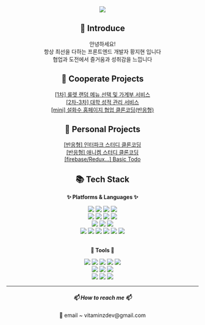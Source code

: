 <div align=center>
	<img src="https://capsule-render.vercel.app/api?type=waving&color=auto&height=200&section=header&text=welcome!&fontSize=90" />	
</div>

<div align=center>
	<div>
		<h2> 🌱 Introduce</h2>
		<p>안녕하세요!
		<br />
		항상 최선을 다하는 프론트엔드 개발자 황지현 입니다
		<br />협업과 도전에서 즐거움과 성취감을 느낍니다
		</p>
	</div>
	<div>
		<h2> 🤝 Cooperate Projects</h2>
		<p>
		<a href="https://github.com/vitaZ-dev/food-roulette" target="_blank">[1차] 룰렛 랜덤 메뉴 선택 및 가계부 서비스</a> <br />
		<a href="https://github.com/vitaZ-dev/smart-grade" target="_blank">[2차-3차] 대학 성적 관리 서비스</a>
		<br />
		<a href="https://github.com/vitaZ-dev/clone-sulwhasoo" target="_blank">[mini] 설화수 홈페이지 협업 클론코딩(반응형)</a>
		</p>
	</div>
	<div>
		<h2> 📝 Personal Projects</h2>
		<p>
		<a href="https://github.com/vitaZ-dev/clone-interpark" target="_blank">[반응형] 인터파크 스터디 클론코딩</a> <br />
		<a href="https://github.com/vitaZ-dev/clone-anychem" target="_blank">[반응형] 애니켐 스터디 클론코딩</a>
		<br />
		<a href="https://github.com/vitaZ-dev/fb-todo" target="_blank">[firebase/Redux...] Basic Todo </a>
		</p>
	</div>
	<div>
		<h2> 📚 Tech Stack</h2>
		<div>
			<p><b>✨ Platforms & Languages ✨</b></p>
			<img src="https://img.shields.io/badge/React-61DAFB?style=flat&logo=react&logoColor=white" />
			<img src="https://img.shields.io/badge/Axios-5A29E4?style=flat&logo=axios&logoColor=fff"/>
			<img src="https://img.shields.io/badge/TypeScript-3178C6?style=flat&logo=TypeScript&logoColor=white" />
			<img src="https://img.shields.io/badge/JavaScript-F7DF1E?style=flat&logo=JavaScript&logoColor=white" />
			<br />
			<img src="https://img.shields.io/badge/Redux-764ABC?style=flat&logo=Redux&logoColor=white" />
			<img src="https://img.shields.io/badge/ReduxToolkit-764ABC?style=flat&logo=redux&logoColor=fff"/>
			<img src="https://img.shields.io/badge/ReduxSaga-999999?style=flat&logo=reduxsaga&logoColor=fff"/>
			<img src="https://img.shields.io/badge/Recoil-3578E5?style=flat&logo=Recoil&logoColor=white" />
			<br/>
			<img src="https://img.shields.io/badge/Tailwind-06B6D4?style=flat&logo=tailwindcss&logoColor=fff"/>
			<img src="https://img.shields.io/badge/AntDesign-0170FE?style=flat&logo=antdesign&logoColor=fff"/>
			<img src="https://img.shields.io/badge/Bootstrap-7952B3?style=flat&logo=bootstrap&logoColor=fff"/>
			<br />
			<img src="https://img.shields.io/badge/Firebase-FFCA28?style=flat&logo=firebase&logoColor=fff"/>
			<img src="https://img.shields.io/badge/StyledComponent-DB7093?style=flat&logo=styledcomponents&logoColor=white" />
			<img src="https://img.shields.io/badge/Sass-CC6699?style=flat&logo=Sass&logoColor=white" />
			<img src="https://img.shields.io/badge/CSS3-1572B6?style=flat&logo=CSS3&logoColor=white" />
			<img src="https://img.shields.io/badge/HTML5-E34F26?style=flat&logo=HTML5&logoColor=white" />
			<img src="https://img.shields.io/badge/jQuery-0769AD?style=flat&logo=jquery&logoColor=fff"/> 
		</div>
		<br />
		<div>
			<p><b>🔧 Tools 🔧</b></p>
			<img src="https://img.shields.io/badge/Git-F05032?style=flat&logo=git&logoColor=fff"/>
			<img src="https://img.shields.io/badge/GitHub-181717?style=flat&logo=GitHub&logoColor=white" />
			<img src="https://img.shields.io/badge/Sourcetree-0052CC?style=flat&logo=Sourcetree&logoColor=white" />
			<img src="https://img.shields.io/badge/Swagger-85EA2D?style=flat&logo=swagger&logoColor=fff"/>
			<img src="https://img.shields.io/badge/Postman-FF6C37?style=flat&logo=postman&logoColor=fff"/>
			<br />
			<img src="https://img.shields.io/badge/Visual%20Studio%20Code-007ACC?style=flat&logo=VisualStudioCode&logoColor=white" />
			<img src="https://img.shields.io/badge/Prettier-F7B93E?style=flat&logo=Prettier&logoColor=white" />
			<img src="https://img.shields.io/badge/ESLint-4B32C3?style=flat&logo=eslint&logoColor=white" />
			<br />
			<img src="https://img.shields.io/badge/Slack-4A154B?style=flat&logo=slack&logoColor=fff"/>
			<img src="https://img.shields.io/badge/Notion-fff?style=flat&logo=Notion&logoColor=000"/>
			<img src="https://img.shields.io/badge/Figma-F24E1E?style=flat&logo=figma&logoColor=fff"/>
		</div>
	</div>
	<hr />
	<div>
	<h5> 📫 How to reach me 📫 </h5>
	<p> 📧 email ~ vitaminzdev@gmail.com </p>
	</div>
</div>

<!--
**vitaZ-dev/vitaZ-dev** is a ✨ _special_ ✨ repository because its `README.md` (this file) appears on your GitHub profile.

Here are some ideas to get you started:

- 🔭 I’m currently working on ...
- 🌱 I’m currently learning ...
- 👯 I’m looking to collaborate on ...
- 🤔 I’m looking for help with ...
- 💬 Ask me about ...
- 📫 How to reach me: ...
- 😄 Pronouns: ...
- ⚡ Fun fact: ...
-->
